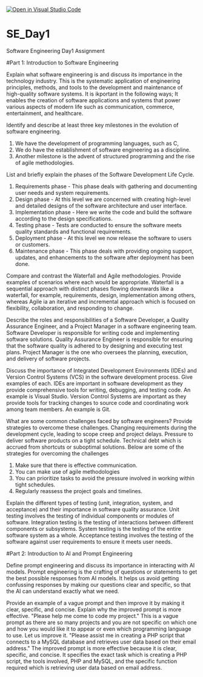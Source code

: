 [![Open in Visual Studio Code](https://classroom.github.com/assets/open-in-vscode-2e0aaae1b6195c2367325f4f02e2d04e9abb55f0b24a779b69b11b9e10269abc.svg)](https://classroom.github.com/online_ide?assignment_repo_id=15565560&assignment_repo_type=AssignmentRepo)
# SE_Day1
Software Engineering Day1 Assignment

#Part 1: Introduction to Software Engineering

Explain what software engineering is and discuss its importance in the technology industry.
This is the systematic application of engineering principles, methods, and tools to the development and maintenance of high-quality software systems. 
It is ikportant in the following ways;
It enables the creation of software applications and systems that power various aspects of modern life such as communication, commerce, entertainment, and healthcare.

Identify and describe at least three key milestones in the evolution of software engineering.
1. We have the development of programming languages, such as C, 
2. We do have the establishment of software engineering as a discipline. 
3. Another milestone is the advent of structured programming and the rise of agile methodologies.

List and briefly explain the phases of the Software Development Life Cycle.
1. Requirements phase - This phase deals with gathering and documenting user needs and system requirements.
2. Design phase - At this level we are concerned with creating high-level and detailed designs of the software architecture and user interface.
3. Implementation phase - Here we write the code and build the software according to the design specifications.
4. Testing phase - Tests are conducted to ensure the software meets quality standards and functional requirements.
5. Deployment phase - At this level we now release the software to users or customers.
6. Maintenance phase - This phase deals with providing ongoing support, updates, and enhancements to the software after deployment has been done.

Compare and contrast the Waterfall and Agile methodologies. Provide examples of scenarios where each would be appropriate.
Waterfall is a sequential approach with distinct phases flowing downwards like a waterfall, for example, requirements, design, implementation among others, whereas Agile ia an iterative and incremental approach which is focused on flexibility, collaboration, and responding to change.

Describe the roles and responsibilities of a Software Developer, a Quality Assurance Engineer, and a Project Manager in a software engineering team.
Software Developer is responsible for writing code and implementing software solutions.
Quality Assurance Engineer is responsible for ensuring that the software quality is adhered to by designing and executing test plans.
Project Manager is the one who oversees the planning, execution, and delivery of software projects.

Discuss the importance of Integrated Development Environments (IDEs) and Version Control Systems (VCS) in the software development process. Give examples of each.
IDEs are important in software development as they provide comprehensive tools for writing, debugging, and testing code. An example is Visual Studio.
Version Control Systems are important as they provide tools for tracking changes to source code and coordinating work among team members. An example is Git.

What are some common challenges faced by software engineers? Provide strategies to overcome these challenges.
Changing requirements during the development cycle, leading to scope creep and project delays.
Pressure to deliver software products on a tight schedule.
Technical debt which is accrued from shortcuts or suboptimal solutions.
Below are some of the strategies for overcoming the challenges
1. Make sure that there is effective communication.
2. You can make use of agile methodologies
3. You can prioritize tasks to avoid the pressure involved in working within tight schedules.
4. Regularly reassess the project goals and timelines.

Explain the different types of testing (unit, integration, system, and acceptance) and their importance in software quality assurance.
Unit testing involves the testing of individual components or modules of software.
Integration testing is the testing of interactions between different components or subsystems.
System testing is the testing of the entire software system as a whole.
Acceptance testing involves the testing of the software against user requirements to ensure it meets user needs.

#Part 2: Introduction to AI and Prompt Engineering

Define prompt engineering and discuss its importance in interacting with AI models.
Prompt engineering is the crafting of questions or statements to get the best possible responses from AI models. 
It helps us avoid getting confussing responses by making our questions clear and specific, so that the AI can understand exactly what we need.

Provide an example of a vague prompt and then improve it by making it clear, specific, and concise. Explain why the improved prompt is more effective.
"Please help me come to code my project." 
This is a vague prompt as there are so many projects and you are not specific on which one and how you would like it to appear or even which programming language to use. 
Let us improve it.
"Please assist me in creating a PHP script that connects to a MySQL database and retrieves user data based on their email address."
The improved prompt is more effective because it is clear, specific, and concise. It specifies the exact task which is creating a PHP script, the tools involved, PHP and MySQL, and the specific function required which is retrieving user data based on email address.
